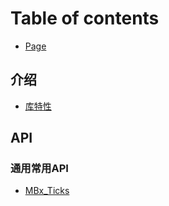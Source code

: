 # Table of contents

* [Page](README.md)

## 介绍

* [库特性](overview/特性.md)

## API

### 通用常用API

* [MBx_Ticks](apidoc/apigengric/MBx_Ticks.md)

